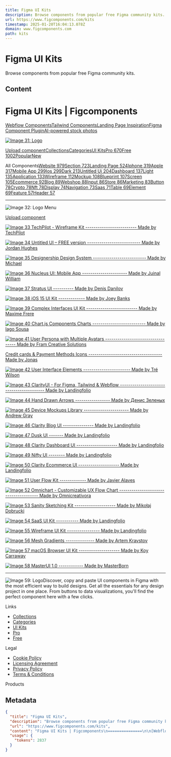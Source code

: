 ```yaml
---
title: Figma UI Kits
description: Browse components from popular free Figma community kits.
url: https://www.figcomponents.com/kits
timestamp: 2025-01-20T16:04:13.078Z
domain: www.figcomponents.com
path: kits
---
```


# Figma UI Kits


Browse components from popular free Figma community kits.


## Content

Figma UI Kits | Figcomponents
===============

[Webflow Components](https://flowponent.com/ "Webflow Component Library")[Tailwind Components](https://tailbits.com/ "Tailwind Component Library")[Landing Page Inspiration](https://landingfolio.com/ "Landing Page Inspiration")[Figma Component Plugin](https://libriwi.com/ "Share Plugin for Figma")[AI-powered stock photos](https://stockphotoai.com/ "AI-powered stock photos")

[![Image 31: Logo](https://www.figcomponents.com/_nuxt/img/logo-figma.2912900.svg)](https://www.figcomponents.com/)

[Upload component](https://libriwi.com/?ref=figcomponents&area=sidebar "Share Figma Components")[Collections](https://www.figcomponents.com/collection)[Categories](https://www.figcomponents.com/category)[UI Kits](https://www.figcomponents.com/kits)[Pro 670](https://www.figcomponents.com/components/pro)[Free 1002](https://www.figcomponents.com/components/free)[Popular](https://www.figcomponents.com/)[New](https://www.figcomponents.com/?sort=newest)

All Components[Website 979](https://www.figcomponents.com/components/website)[Section 723](https://www.figcomponents.com/components/section)[Landing Page 524](https://www.figcomponents.com/components/landing-page)[Iphone 319](https://www.figcomponents.com/components/iphone)[Apple 317](https://www.figcomponents.com/components/apple)[Mobile App 299](https://www.figcomponents.com/components/mobile-app)[Ios 299](https://www.figcomponents.com/components/ios)[Dark 213](https://www.figcomponents.com/components/dark)[Untitled Ui 204](https://www.figcomponents.com/components/untitled-ui)[Dashboard 137](https://www.figcomponents.com/components/dashboard)[Light 135](https://www.figcomponents.com/components/light)[Application 133](https://www.figcomponents.com/components/application)[Wireframe 112](https://www.figcomponents.com/components/wireframe)[Mockup 108](https://www.figcomponents.com/components/mockup)[Blueprint 107](https://www.figcomponents.com/components/blueprint)[Screen 105](https://www.figcomponents.com/components/screen)[Ecommerce 92](https://www.figcomponents.com/components/ecommerce)[Blog 89](https://www.figcomponents.com/components/blog)[Webshop 88](https://www.figcomponents.com/components/webshop)[Input 86](https://www.figcomponents.com/components/input)[Store 86](https://www.figcomponents.com/components/store)[Marketing 83](https://www.figcomponents.com/components/marketing)[Button 78](https://www.figcomponents.com/components/button)[Crypto 78](https://www.figcomponents.com/components/crypto)[Nft 78](https://www.figcomponents.com/components/nft)[Display 74](https://www.figcomponents.com/components/display)[Navigation 73](https://www.figcomponents.com/components/navigation)[Saas 71](https://www.figcomponents.com/components/saas)[Table 69](https://www.figcomponents.com/components/table)[Element 69](https://www.figcomponents.com/components/element)[Feature 57](https://www.figcomponents.com/components/feature)[Header 57](https://www.figcomponents.com/components/header)

* * *

![Image 32: Logo](https://www.figcomponents.com/_nuxt/img/logo-figma.2912900.svg) Menu

[Upload component](https://libriwi.com/?ref=figcomponents&area=topbar)

[![Image 33](https://s3-alpha.figma.com/hub/file/1876995060/96ce5b56-a918-4933-ab37-7e3211205b45-cover.png) TechPilot - Wireframe Kit ------------------------- Made by TechPilot](https://www.figcomponents.com/kits/techpilot-wireframe-kit)

[![Image 34](https://s3-alpha.figma.com/hub/file/1881514653/47b6f864-dbb7-487d-9afa-2c3b89620e33-cover.png) Untitled UI – FREE version -------------------------- Made by Jordan Hughes](https://www.figcomponents.com/kits/untitled-ui-free-version)

[![Image 35](https://s3-alpha.figma.com/hub/file/958095364/ff85fd96-3a1d-47c6-b799-f5a3da96bf70-cover.png) Designership Design System -------------------------- Made by Michael](https://www.figcomponents.com/kits/designership-design-system)

[![Image 36](https://s3-alpha.figma.com/hub/file/1389349251/f6e90144-15d0-4a74-951d-c08c228c9e7b-cover.png) Nucleus UI: Mobile App ---------------------- Made by Juinal William](https://www.figcomponents.com/kits/nucleaus-ui-mobile-app)

[![Image 37](https://s3-alpha.figma.com/hub/file/713735656/042b9ece-c10f-4459-afe9-1793f958705f-cover.png) Stratus UI ---------- Made by Denis Danilov](https://www.figcomponents.com/kits/stratus-ui)

[![Image 38](https://s3-alpha.figma.com/hub/file/1834959284/796a06a5-314b-41d4-a00c-375ac54eacb0-cover.png) iOS 15 UI Kit ------------- Made by Joey Banks](https://www.figcomponents.com/kits/ios-15-ui-kit)

[![Image 39](https://s3-alpha.figma.com/hub/file/1912974586/c2f791c5-746a-4b47-8e33-fad0bd71f0c6-cover.png) Complex Interfaces UI Kit ------------------------- Made by Maxime Frere](https://www.figcomponents.com/kits/complex-interfaces-ui-kit)

[![Image 40](https://s3-alpha.figma.com/hub/file/2085558033/15289c83-ff4d-4eb2-8719-a27fc376158d-cover.png) Chart.js Components Charts -------------------------- Made by Iago Sousa](https://www.figcomponents.com/kits/chartjs-components-charts)

[![Image 41](https://s3-alpha.figma.com/hub/file/2085133368/c9f7ac8b-5199-4bb1-af7b-2950bdbc0dbc-cover.png) User Persona with Multiple Avatars ---------------------------------- Made by Fram Creative Solutions](https://www.figcomponents.com/kits/user-persona-multiple-avatars)

[Credit cards & Payment Methods Icons ------------------------------------ Made by Jonas](https://www.figcomponents.com/kits/credit-cards-payment-methods-icons)

[![Image 42](https://s3-alpha.figma.com/hub/file/2090591920/2a078a90-db30-46cb-8d07-09c99bd81e1b-cover.png) User Interface Elements ----------------------- Made by Tré Wilson](https://www.figcomponents.com/kits/user-interface-elements)

[![Image 43](https://landingfoliocom.imgix.net/store/collection/clarity-uikit-thumbail.png?lossless=true&q=75) ClarityUI - For Figma, Tailwind & Webflow ----------------------------------------- Made by Landingfolio](https://www.figcomponents.com/kits/clarity-ui)

[![Image 44](https://s3-alpha.figma.com/hub/file/1548617413/f8b9c6b7-f167-4347-ba97-17e996ec7786-cover.png) Hand Drawn Arrows ----------------- Made by Денис Зеленых](https://www.figcomponents.com/kits/handdrawn-arrows)

[![Image 45](https://s3-alpha.figma.com/hub/file/762794889/3c1f2286-7faa-47bb-a7ea-05ce7a05fcec-cover.png) Device Mockups Library ---------------------- Made by Andrew Gray](https://www.figcomponents.com/kits/device-mockups-library)

[![Image 46](https://landingfoliocom.imgix.net/store/collection/clarity-blog-thumbnail.png?&q=75&auto=format&w=800) Clarity Blog UI --------------- Made by Landingfolio](https://www.figcomponents.com/kits/clarity-blog-ui)

[![Image 47](https://landingfoliocom.imgix.net/store/collection/dusk-thumbnail.png?&q=75&auto=format) Dusk UI ------- Made by Landingfolio](https://www.figcomponents.com/kits/dusk-ui)

[![Image 48](https://landingfoliocom.imgix.net/store/collection/clarity-dashboard-thumbnail.png?&q=75&auto=format) Clarity Dashboard UI -------------------- Made by Landingfolio](https://www.figcomponents.com/kits/clarity-dashboard-ui)

[![Image 49](https://landingfoliocom.imgix.net/store/collection/niftyui-thumbnail.png?&q=75&auto=format) Nifty UI -------- Made by Landingfolio](https://www.figcomponents.com/kits/nifty-ui)

[![Image 50](https://landingfoliocom.imgix.net/store/collection/clarity-ecommerce-ui-thumb.png?&q=75&auto=format) Clarity Ecommerce UI -------------------- Made by Landingfolio](https://www.figcomponents.com/kits/clarity-ecommerce-ui)

[![Image 51](https://s3-alpha.figma.com/hub/file/299404204/cc64dc1e-fe40-43d7-8a0e-05de05227062-cover) User Flow Kit ------------- Made by Javier Alaves](https://www.figcomponents.com/kits/user-flow-kit)

[![Image 52](https://s3-alpha.figma.com/hub/file/422252569/3f90cf32-002a-412a-9f5e-8cab9a9712d1-cover) Omnichart - Customizable UX Flow Chart -------------------------------------- Made by Omnicreativora](https://www.figcomponents.com/kits/omnichart-customizable-ux-flow-chart)

[![Image 53](https://s3-alpha.figma.com/hub/file/499508740/ca3e666e-1b87-4d38-8244-69f567dcda08-cover.png) Sanity Sketching Kit -------------------- Made by Mikołaj Dobrucki](https://www.figcomponents.com/kits/sanity-sketching-kit)

[![Image 54](https://landingfoliocom.imgix.net/store/collection/saas-ui-kit-thumbnail.png) SaaS UI Kit ----------- Made by Landingfolio](https://www.figcomponents.com/kits/saas-ui-kit)

[![Image 55](https://landingfoliocom.imgix.net/store/collection/wireframe-ui-thumbnail.png) Wireframe UI Kit ---------------- Made by Landingfolio](https://www.figcomponents.com/kits/wireframe-ui-kit)

[![Image 56](https://s3-alpha.figma.com/hub/file/2213570945/73ddeb29-edd4-4857-8490-383bd9e98d69-cover.png) Mesh Gradients -------------- Made by Artem Kravstov](https://www.figcomponents.com/kits/mesh-gradients)

[![Image 57](https://s3-alpha.figma.com/hub/file/375642427/805c9f78-c539-4a0c-8367-a20b4301220e-cover) macOS Browser UI Kit -------------------- Made by Koy Carraway](https://www.figcomponents.com/kits/macos-browser-ui-kit)

[![Image 58](https://s3-alpha.figma.com/hub/file/2184525659/48a21740-da5f-4724-826c-519cf9ba2321-cover.png) MasterUI 1.0 ------------ Made by MasterBorn](https://www.figcomponents.com/kits/masterui-1-0)

* * *

![Image 59: Logo](https://www.figcomponents.com/_nuxt/img/logo-figma.2912900.svg)Discover, copy and paste UI components in Figma with the most efficient way to build designs. Get all the essentials for any design project in one place. From buttons to data visualizations, you'll find the perfect component here with a few clicks.

Links

*   [Collections](https://www.figcomponents.com/collection "Collections")
*   [Categories](https://www.figcomponents.com/category "Categories")
*   [UI Kits](https://www.figcomponents.com/kits "UI Kits")
*   [Pro](https://www.figcomponents.com/components/pro "Pro")
*   [Free](https://www.figcomponents.com/components/free "Free")

Legal

*   [Cookie Policy](https://www.figcomponents.com/legal/cookie-policy "Cookie Policy")
*   [Licensing Agreement](https://www.figcomponents.com/legal/licensing-agreement "Licensing Agreement")
*   [Privacy Policy](https://www.figcomponents.com/legal/privacy-policy "Privacy Policy")
*   [Terms & Conditions](https://www.figcomponents.com/legal/terms-and-conditions "Terms & Conditions")

Products

## Metadata

```json
{
  "title": "Figma UI Kits",
  "description": "Browse components from popular free Figma community kits.",
  "url": "https://www.figcomponents.com/kits",
  "content": "Figma UI Kits | Figcomponents\n===============\n\n[Webflow Components](https://flowponent.com/ \"Webflow Component Library\")[Tailwind Components](https://tailbits.com/ \"Tailwind Component Library\")[Landing Page Inspiration](https://landingfolio.com/ \"Landing Page Inspiration\")[Figma Component Plugin](https://libriwi.com/ \"Share Plugin for Figma\")[AI-powered stock photos](https://stockphotoai.com/ \"AI-powered stock photos\")\n\n[![Image 31: Logo](https://www.figcomponents.com/_nuxt/img/logo-figma.2912900.svg)](https://www.figcomponents.com/)\n\n[Upload component](https://libriwi.com/?ref=figcomponents&area=sidebar \"Share Figma Components\")[Collections](https://www.figcomponents.com/collection)[Categories](https://www.figcomponents.com/category)[UI Kits](https://www.figcomponents.com/kits)[Pro 670](https://www.figcomponents.com/components/pro)[Free 1002](https://www.figcomponents.com/components/free)[Popular](https://www.figcomponents.com/)[New](https://www.figcomponents.com/?sort=newest)\n\nAll Components[Website 979](https://www.figcomponents.com/components/website)[Section 723](https://www.figcomponents.com/components/section)[Landing Page 524](https://www.figcomponents.com/components/landing-page)[Iphone 319](https://www.figcomponents.com/components/iphone)[Apple 317](https://www.figcomponents.com/components/apple)[Mobile App 299](https://www.figcomponents.com/components/mobile-app)[Ios 299](https://www.figcomponents.com/components/ios)[Dark 213](https://www.figcomponents.com/components/dark)[Untitled Ui 204](https://www.figcomponents.com/components/untitled-ui)[Dashboard 137](https://www.figcomponents.com/components/dashboard)[Light 135](https://www.figcomponents.com/components/light)[Application 133](https://www.figcomponents.com/components/application)[Wireframe 112](https://www.figcomponents.com/components/wireframe)[Mockup 108](https://www.figcomponents.com/components/mockup)[Blueprint 107](https://www.figcomponents.com/components/blueprint)[Screen 105](https://www.figcomponents.com/components/screen)[Ecommerce 92](https://www.figcomponents.com/components/ecommerce)[Blog 89](https://www.figcomponents.com/components/blog)[Webshop 88](https://www.figcomponents.com/components/webshop)[Input 86](https://www.figcomponents.com/components/input)[Store 86](https://www.figcomponents.com/components/store)[Marketing 83](https://www.figcomponents.com/components/marketing)[Button 78](https://www.figcomponents.com/components/button)[Crypto 78](https://www.figcomponents.com/components/crypto)[Nft 78](https://www.figcomponents.com/components/nft)[Display 74](https://www.figcomponents.com/components/display)[Navigation 73](https://www.figcomponents.com/components/navigation)[Saas 71](https://www.figcomponents.com/components/saas)[Table 69](https://www.figcomponents.com/components/table)[Element 69](https://www.figcomponents.com/components/element)[Feature 57](https://www.figcomponents.com/components/feature)[Header 57](https://www.figcomponents.com/components/header)\n\n* * *\n\n![Image 32: Logo](https://www.figcomponents.com/_nuxt/img/logo-figma.2912900.svg) Menu\n\n[Upload component](https://libriwi.com/?ref=figcomponents&area=topbar)\n\n[![Image 33](https://s3-alpha.figma.com/hub/file/1876995060/96ce5b56-a918-4933-ab37-7e3211205b45-cover.png) TechPilot - Wireframe Kit ------------------------- Made by TechPilot](https://www.figcomponents.com/kits/techpilot-wireframe-kit)\n\n[![Image 34](https://s3-alpha.figma.com/hub/file/1881514653/47b6f864-dbb7-487d-9afa-2c3b89620e33-cover.png) Untitled UI – FREE version -------------------------- Made by Jordan Hughes](https://www.figcomponents.com/kits/untitled-ui-free-version)\n\n[![Image 35](https://s3-alpha.figma.com/hub/file/958095364/ff85fd96-3a1d-47c6-b799-f5a3da96bf70-cover.png) Designership Design System -------------------------- Made by Michael](https://www.figcomponents.com/kits/designership-design-system)\n\n[![Image 36](https://s3-alpha.figma.com/hub/file/1389349251/f6e90144-15d0-4a74-951d-c08c228c9e7b-cover.png) Nucleus UI: Mobile App ---------------------- Made by Juinal William](https://www.figcomponents.com/kits/nucleaus-ui-mobile-app)\n\n[![Image 37](https://s3-alpha.figma.com/hub/file/713735656/042b9ece-c10f-4459-afe9-1793f958705f-cover.png) Stratus UI ---------- Made by Denis Danilov](https://www.figcomponents.com/kits/stratus-ui)\n\n[![Image 38](https://s3-alpha.figma.com/hub/file/1834959284/796a06a5-314b-41d4-a00c-375ac54eacb0-cover.png) iOS 15 UI Kit ------------- Made by Joey Banks](https://www.figcomponents.com/kits/ios-15-ui-kit)\n\n[![Image 39](https://s3-alpha.figma.com/hub/file/1912974586/c2f791c5-746a-4b47-8e33-fad0bd71f0c6-cover.png) Complex Interfaces UI Kit ------------------------- Made by Maxime Frere](https://www.figcomponents.com/kits/complex-interfaces-ui-kit)\n\n[![Image 40](https://s3-alpha.figma.com/hub/file/2085558033/15289c83-ff4d-4eb2-8719-a27fc376158d-cover.png) Chart.js Components Charts -------------------------- Made by Iago Sousa](https://www.figcomponents.com/kits/chartjs-components-charts)\n\n[![Image 41](https://s3-alpha.figma.com/hub/file/2085133368/c9f7ac8b-5199-4bb1-af7b-2950bdbc0dbc-cover.png) User Persona with Multiple Avatars ---------------------------------- Made by Fram Creative Solutions](https://www.figcomponents.com/kits/user-persona-multiple-avatars)\n\n[Credit cards & Payment Methods Icons ------------------------------------ Made by Jonas](https://www.figcomponents.com/kits/credit-cards-payment-methods-icons)\n\n[![Image 42](https://s3-alpha.figma.com/hub/file/2090591920/2a078a90-db30-46cb-8d07-09c99bd81e1b-cover.png) User Interface Elements ----------------------- Made by Tré Wilson](https://www.figcomponents.com/kits/user-interface-elements)\n\n[![Image 43](https://landingfoliocom.imgix.net/store/collection/clarity-uikit-thumbail.png?lossless=true&q=75) ClarityUI - For Figma, Tailwind & Webflow ----------------------------------------- Made by Landingfolio](https://www.figcomponents.com/kits/clarity-ui)\n\n[![Image 44](https://s3-alpha.figma.com/hub/file/1548617413/f8b9c6b7-f167-4347-ba97-17e996ec7786-cover.png) Hand Drawn Arrows ----------------- Made by Денис Зеленых](https://www.figcomponents.com/kits/handdrawn-arrows)\n\n[![Image 45](https://s3-alpha.figma.com/hub/file/762794889/3c1f2286-7faa-47bb-a7ea-05ce7a05fcec-cover.png) Device Mockups Library ---------------------- Made by Andrew Gray](https://www.figcomponents.com/kits/device-mockups-library)\n\n[![Image 46](https://landingfoliocom.imgix.net/store/collection/clarity-blog-thumbnail.png?&q=75&auto=format&w=800) Clarity Blog UI --------------- Made by Landingfolio](https://www.figcomponents.com/kits/clarity-blog-ui)\n\n[![Image 47](https://landingfoliocom.imgix.net/store/collection/dusk-thumbnail.png?&q=75&auto=format) Dusk UI ------- Made by Landingfolio](https://www.figcomponents.com/kits/dusk-ui)\n\n[![Image 48](https://landingfoliocom.imgix.net/store/collection/clarity-dashboard-thumbnail.png?&q=75&auto=format) Clarity Dashboard UI -------------------- Made by Landingfolio](https://www.figcomponents.com/kits/clarity-dashboard-ui)\n\n[![Image 49](https://landingfoliocom.imgix.net/store/collection/niftyui-thumbnail.png?&q=75&auto=format) Nifty UI -------- Made by Landingfolio](https://www.figcomponents.com/kits/nifty-ui)\n\n[![Image 50](https://landingfoliocom.imgix.net/store/collection/clarity-ecommerce-ui-thumb.png?&q=75&auto=format) Clarity Ecommerce UI -------------------- Made by Landingfolio](https://www.figcomponents.com/kits/clarity-ecommerce-ui)\n\n[![Image 51](https://s3-alpha.figma.com/hub/file/299404204/cc64dc1e-fe40-43d7-8a0e-05de05227062-cover) User Flow Kit ------------- Made by Javier Alaves](https://www.figcomponents.com/kits/user-flow-kit)\n\n[![Image 52](https://s3-alpha.figma.com/hub/file/422252569/3f90cf32-002a-412a-9f5e-8cab9a9712d1-cover) Omnichart - Customizable UX Flow Chart -------------------------------------- Made by Omnicreativora](https://www.figcomponents.com/kits/omnichart-customizable-ux-flow-chart)\n\n[![Image 53](https://s3-alpha.figma.com/hub/file/499508740/ca3e666e-1b87-4d38-8244-69f567dcda08-cover.png) Sanity Sketching Kit -------------------- Made by Mikołaj Dobrucki](https://www.figcomponents.com/kits/sanity-sketching-kit)\n\n[![Image 54](https://landingfoliocom.imgix.net/store/collection/saas-ui-kit-thumbnail.png) SaaS UI Kit ----------- Made by Landingfolio](https://www.figcomponents.com/kits/saas-ui-kit)\n\n[![Image 55](https://landingfoliocom.imgix.net/store/collection/wireframe-ui-thumbnail.png) Wireframe UI Kit ---------------- Made by Landingfolio](https://www.figcomponents.com/kits/wireframe-ui-kit)\n\n[![Image 56](https://s3-alpha.figma.com/hub/file/2213570945/73ddeb29-edd4-4857-8490-383bd9e98d69-cover.png) Mesh Gradients -------------- Made by Artem Kravstov](https://www.figcomponents.com/kits/mesh-gradients)\n\n[![Image 57](https://s3-alpha.figma.com/hub/file/375642427/805c9f78-c539-4a0c-8367-a20b4301220e-cover) macOS Browser UI Kit -------------------- Made by Koy Carraway](https://www.figcomponents.com/kits/macos-browser-ui-kit)\n\n[![Image 58](https://s3-alpha.figma.com/hub/file/2184525659/48a21740-da5f-4724-826c-519cf9ba2321-cover.png) MasterUI 1.0 ------------ Made by MasterBorn](https://www.figcomponents.com/kits/masterui-1-0)\n\n* * *\n\n![Image 59: Logo](https://www.figcomponents.com/_nuxt/img/logo-figma.2912900.svg)Discover, copy and paste UI components in Figma with the most efficient way to build designs. Get all the essentials for any design project in one place. From buttons to data visualizations, you'll find the perfect component here with a few clicks.\n\nLinks\n\n*   [Collections](https://www.figcomponents.com/collection \"Collections\")\n*   [Categories](https://www.figcomponents.com/category \"Categories\")\n*   [UI Kits](https://www.figcomponents.com/kits \"UI Kits\")\n*   [Pro](https://www.figcomponents.com/components/pro \"Pro\")\n*   [Free](https://www.figcomponents.com/components/free \"Free\")\n\nLegal\n\n*   [Cookie Policy](https://www.figcomponents.com/legal/cookie-policy \"Cookie Policy\")\n*   [Licensing Agreement](https://www.figcomponents.com/legal/licensing-agreement \"Licensing Agreement\")\n*   [Privacy Policy](https://www.figcomponents.com/legal/privacy-policy \"Privacy Policy\")\n*   [Terms & Conditions](https://www.figcomponents.com/legal/terms-and-conditions \"Terms & Conditions\")\n\nProducts",
  "usage": {
    "tokens": 2837
  }
}
```
